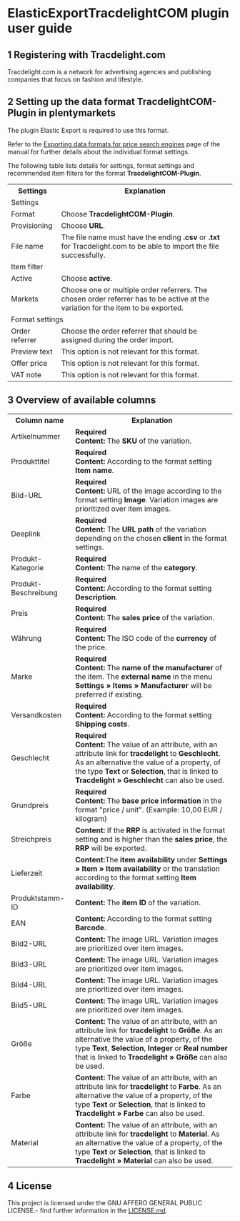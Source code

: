 
# ElasticExportTracdelightCOM plugin user guide

<div class="container-toc"></div>

## 1 Registering with Tracdelight.com

Tracdelight.com is a network for advertising agencies and publishing companies that focus on fashion and lifestyle.

## 2 Setting up the data format TracdelightCOM-Plugin in plentymarkets

The plugin Elastic Export is required to use this format.

Refer to the [Exporting data formats for price search engines](https://knowledge.plentymarkets.com/en/basics/data-exchange/exporting-data#30) page of the manual for further details about the individual format settings.

The following table lists details for settings, format settings and recommended item filters for the format **TracdelightCOM-Plugin**.
<table>
    <tr>
        <th>
            Settings
        </th>
        <th>
            Explanation
        </th>
    </tr>
    <tr>
        <td class="th" colspan="2">
            Settings
        </td>
    </tr>
    <tr>
        <td>
            Format
        </td>
        <td>
            Choose <b>TracdelightCOM-Plugin</b>.
        </td>        
    </tr>
    <tr>
        <td>
            Provisioning
        </td>
        <td>
            Choose <b>URL</b>.
        </td>        
    </tr>
    <tr>
        <td>
            File name
        </td>
        <td>
            The file name must have the ending <b>.csv</b> or <b>.txt</b> for Tracdelight.com to be able to import the file successfully.
        </td>        
    </tr>
    <tr>
        <td class="th" colspan="2">
            Item filter
        </td>
    </tr>
    <tr>
        <td>
            Active
        </td>
        <td>
            Choose <b>active</b>.
        </td>        
    </tr>
    <tr>
        <td>
            Markets
        </td>
        <td>
            Choose one or multiple order referrers. The chosen order referrer has to be active at the variation for the item to be exported.
        </td>        
    </tr>
    <tr>
        <td class="th" colspan="2">
            Format settings
        </td>
    </tr>
    <tr>
        <td>
            Order referrer
        </td>
        <td>
            Choose the order referrer that should be assigned during the order import.
        </td>        
    </tr>
    <tr>
        <td>
            Preview text
        </td>
        <td>
            This option is not relevant for this format.
        </td>        
    </tr>
    <tr>
        <td>
            Offer price
        </td>
        <td>
            This option is not relevant for this format.
        </td>        
    </tr>
    <tr>
        <td>
            VAT note
        </td>
        <td>
            This option is not relevant for this format.
        </td>        
    </tr>
</table>

## 3 Overview of available columns

<table>
    <tr>
        <th>
			Column name
		</th>
		<th>
			Explanation
		</th>
    </tr>
    <tr>
		<td>
			Artikelnummer
		</td>
		<td>
		    <b>Required</b><br>
		    <b>Content:</b> The <b>SKU</b> of the variation.
		</td>        
	</tr>
    <tr>
		<td>
			Produkttitel
		</td>
		<td>
		    <b>Required</b><br>
			<b>Content:</b> According to the format setting <b>Item name</b>.
		</td>        
	</tr>
	<tr>
		<td>
			Bild-URL
		</td>
		<td>
		    <b>Required</b><br>
		    <b>Content:</b> URL of the image according to the format setting <b>Image</b>. Variation images are prioritized over item images.
		</td>        
	</tr>
	<tr>
		<td>
			Deeplink
		</td>
		<td>
		    <b>Required</b><br>
		    <b>Content:</b> The <b>URL path</b> of the variation depending on the chosen <b>client</b> in the format settings.
		</td>        
	</tr>
	<tr>
		<td>
			Produkt-Kategorie
		</td>
		<td>
		    <b>Required</b><br>
		    <b>Content:</b> The name of the <b>category</b>.
		</td>        
	</tr>
	<tr>
		<td>
			Produkt-Beschreibung
		</td>
		<td>
		    <b>Required</b><br>
		    <b>Content:</b> According to the format setting <b>Description</b>.
		</td>        
	</tr>
	<tr>
		<td>
			Preis
		</td>
		<td>
		    <b>Required</b><br>
			<b>Content:</b> The <b>sales price</b> of the variation.
		</td>
	</tr>
	<tr>
		<td>
			Währung
		</td>
		<td>
		    <b>Required</b><br>
		    <b>Content:</b> The ISO code of the <b>currency</b> of the price.
		</td>        
	</tr>
	<tr>
		<td>
			Marke
		</td>
		<td>
		    <b>Required</b><br>
		    <b>Content:</b> The <b>name of the manufacturer</b> of the item. The <b>external name</b> in the menu <b>Settings » Items » Manufacturer</b> will be preferred if existing.
		</td>        
	</tr>
	<tr>
		<td>
			Versandkosten
		</td>
		<td>
		    <b>Required</b><br>
		    <b>Content:</b> According to the format setting <b>Shipping costs</b>.
		</td>        
	</tr>
	<tr>
		<td>
			Geschlecht
		</td>
		<td>
		    <b>Required</b><br>
			<b>Content:</b> The value of an attribute, with an attribute link for <b>tracdelight</b> to <b>Geschlecht</b>. As an alternative the value of a property, of the type <b>Text</b> or <b>Selection</b>, that is linked to <b>Tracdelight » Geschlecht</b> can also be used.
		</td>        
	</tr>
	<tr>
		<td>
			Grundpreis
		</td>
		<td>
		    <b>Required</b><br>
			<b>Content:</b> The <b>base price information</b> in the format "price / unit". (Example: 10,00 EUR / kilogram)
		</td>        
	</tr>
	<tr>
		<td>
			Streichpreis
		</td>
		<td>
		    <b>Content:</b> If the <b>RRP</b> is activated in the format setting and is higher than the <b>sales price</b>, the <b>RRP</b> will be exported.
		</td>        
	</tr>
	<tr>
		<td>
			Lieferzeit
		</td>
		<td>
			<b>Content:</b>The <b>item availability</b> under <b>Settings » Item » Item availability</b> or the translation according to the format setting <b>Item availability</b>.
		</td>        
	</tr>
	<tr>
		<td>
			Produktstamm-ID
		</td>
		<td>
		    <b>Content:</b> The <b>item ID</b> of the variation.
		</td>        
	</tr>
	<tr>
		<td>
			EAN
		</td>
		<td>
			<b>Content:</b> According to the format setting <b>Barcode</b>.
		</td>        
	</tr>
	<tr>
		<td>
			Bild2-URL
		</td>
		<td>
			<b>Content:</b> The image URL. Variation images are prioritized over item images.
		</td>        
	</tr>
	<tr>
		<td>
			Bild3-URL
		</td>
		<td>
			<b>Content:</b> The image URL. Variation images are prioritized over item images.
		</td>        
	</tr>
	<tr>
		<td>
			Bild4-URL
		</td>
		<td>
		    <b>Content:</b> The image URL. Variation images are prioritized over item images.
		</td>        
	</tr>
	<tr>
		<td>
			Bild5-URL
		</td>
		<td>
			<b>Content:</b> The image URL. Variation images are prioritized over item images.
		</td>        
	</tr>
	<tr>
		<td>
			Größe
		</td>
		<td>
			<b>Content:</b> The value of an attribute, with an attribute link for <b>tracdelight</b> to <b>Größe</b>. As an alternative the value of a property, of the type <b>Text</b>, <b>Selection</b>, <b>Integer</b> or <b>Real number</b> that is linked to <b>Tracdelight » Größe</b> can also be used.
		</td>        
	</tr>
	<tr>
		<td>
			Farbe
		</td>
		<td>
			<b>Content:</b> The value of an attribute, with an attribute link for <b>tracdelight</b> to <b>Farbe</b>. As an alternative the value of a property, of the type <b>Text</b> or <b>Selection</b>, that is linked to <b>Tracdelight » Farbe</b> can also be used.
		</td>        
	</tr>
	<tr>
		<td>
			Material
		</td>
		<td>
            <b>Content:</b> The value of an attribute, with an attribute link for <b>tracdelight</b> to <b>Material</b>. As an alternative the value of a property, of the type <b>Text</b> or <b>Selection</b>, that is linked to <b>Tracdelight » Material</b> can also be used.
		</td>        
	</tr>
</table>

## 4 License

This project is licensed under the GNU AFFERO GENERAL PUBLIC LICENSE.- find further information in the [LICENSE.md](https://github.com/plentymarkets/plugin-elastic-export-tracdelight-com/blob/master/LICENSE.md).
